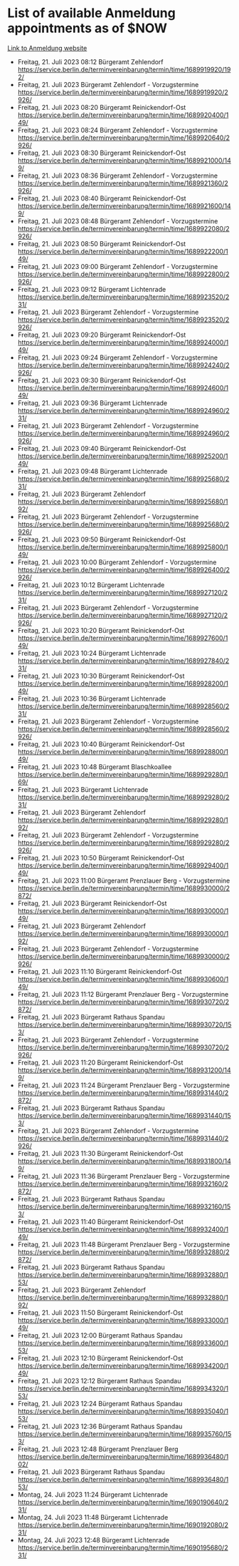 # List of available Anmeldung appointments as of $NOW
[Link to Anmeldung website](https://service.berlin.de/terminvereinbarung/termin/tag.php?termin=1&anliegen[]=120686&dienstleisterlist=122210,122217,327316,122219,327312,122227,327314,122231,327346,122243,327348,122254,122252,329742,122260,329745,122262,329748,122271,327278,122273,327274,122277,327276,330436,122280,327294,122282,327290,122284,327292,122291,327270,122285,327266,122286,327264,122296,327268,150230,329760,122297,327286,122294,327284,122312,329763,122314,329775,122304,327330,122311,327334,122309,327332,317869,122281,327352,122279,329772,122283,122276,327324,122274,327326,122267,329766,122246,327318,122251,327320,122257,327322,122208,327298,122226,327300&herkunft=http%3A%2F%2Fservice.berlin.de%2Fdienstleistung%2F120686%2F)
- Freitag, 21. Juli 2023 08:12 Bürgeramt Zehlendorf https://service.berlin.de/terminvereinbarung/termin/time/1689919920/192/
- Freitag, 21. Juli 2023  Bürgeramt Zehlendorf - Vorzugstermine https://service.berlin.de/terminvereinbarung/termin/time/1689919920/2926/
- Freitag, 21. Juli 2023 08:20 Bürgeramt Reinickendorf-Ost https://service.berlin.de/terminvereinbarung/termin/time/1689920400/149/
- Freitag, 21. Juli 2023 08:24 Bürgeramt Zehlendorf - Vorzugstermine https://service.berlin.de/terminvereinbarung/termin/time/1689920640/2926/
- Freitag, 21. Juli 2023 08:30 Bürgeramt Reinickendorf-Ost https://service.berlin.de/terminvereinbarung/termin/time/1689921000/149/
- Freitag, 21. Juli 2023 08:36 Bürgeramt Zehlendorf - Vorzugstermine https://service.berlin.de/terminvereinbarung/termin/time/1689921360/2926/
- Freitag, 21. Juli 2023 08:40 Bürgeramt Reinickendorf-Ost https://service.berlin.de/terminvereinbarung/termin/time/1689921600/149/
- Freitag, 21. Juli 2023 08:48 Bürgeramt Zehlendorf - Vorzugstermine https://service.berlin.de/terminvereinbarung/termin/time/1689922080/2926/
- Freitag, 21. Juli 2023 08:50 Bürgeramt Reinickendorf-Ost https://service.berlin.de/terminvereinbarung/termin/time/1689922200/149/
- Freitag, 21. Juli 2023 09:00 Bürgeramt Zehlendorf - Vorzugstermine https://service.berlin.de/terminvereinbarung/termin/time/1689922800/2926/
- Freitag, 21. Juli 2023 09:12 Bürgeramt Lichtenrade https://service.berlin.de/terminvereinbarung/termin/time/1689923520/231/
- Freitag, 21. Juli 2023  Bürgeramt Zehlendorf - Vorzugstermine https://service.berlin.de/terminvereinbarung/termin/time/1689923520/2926/
- Freitag, 21. Juli 2023 09:20 Bürgeramt Reinickendorf-Ost https://service.berlin.de/terminvereinbarung/termin/time/1689924000/149/
- Freitag, 21. Juli 2023 09:24 Bürgeramt Zehlendorf - Vorzugstermine https://service.berlin.de/terminvereinbarung/termin/time/1689924240/2926/
- Freitag, 21. Juli 2023 09:30 Bürgeramt Reinickendorf-Ost https://service.berlin.de/terminvereinbarung/termin/time/1689924600/149/
- Freitag, 21. Juli 2023 09:36 Bürgeramt Lichtenrade https://service.berlin.de/terminvereinbarung/termin/time/1689924960/231/
- Freitag, 21. Juli 2023  Bürgeramt Zehlendorf - Vorzugstermine https://service.berlin.de/terminvereinbarung/termin/time/1689924960/2926/
- Freitag, 21. Juli 2023 09:40 Bürgeramt Reinickendorf-Ost https://service.berlin.de/terminvereinbarung/termin/time/1689925200/149/
- Freitag, 21. Juli 2023 09:48 Bürgeramt Lichtenrade https://service.berlin.de/terminvereinbarung/termin/time/1689925680/231/
- Freitag, 21. Juli 2023  Bürgeramt Zehlendorf https://service.berlin.de/terminvereinbarung/termin/time/1689925680/192/
- Freitag, 21. Juli 2023  Bürgeramt Zehlendorf - Vorzugstermine https://service.berlin.de/terminvereinbarung/termin/time/1689925680/2926/
- Freitag, 21. Juli 2023 09:50 Bürgeramt Reinickendorf-Ost https://service.berlin.de/terminvereinbarung/termin/time/1689925800/149/
- Freitag, 21. Juli 2023 10:00 Bürgeramt Zehlendorf - Vorzugstermine https://service.berlin.de/terminvereinbarung/termin/time/1689926400/2926/
- Freitag, 21. Juli 2023 10:12 Bürgeramt Lichtenrade https://service.berlin.de/terminvereinbarung/termin/time/1689927120/231/
- Freitag, 21. Juli 2023  Bürgeramt Zehlendorf - Vorzugstermine https://service.berlin.de/terminvereinbarung/termin/time/1689927120/2926/
- Freitag, 21. Juli 2023 10:20 Bürgeramt Reinickendorf-Ost https://service.berlin.de/terminvereinbarung/termin/time/1689927600/149/
- Freitag, 21. Juli 2023 10:24 Bürgeramt Lichtenrade https://service.berlin.de/terminvereinbarung/termin/time/1689927840/231/
- Freitag, 21. Juli 2023 10:30 Bürgeramt Reinickendorf-Ost https://service.berlin.de/terminvereinbarung/termin/time/1689928200/149/
- Freitag, 21. Juli 2023 10:36 Bürgeramt Lichtenrade https://service.berlin.de/terminvereinbarung/termin/time/1689928560/231/
- Freitag, 21. Juli 2023  Bürgeramt Zehlendorf - Vorzugstermine https://service.berlin.de/terminvereinbarung/termin/time/1689928560/2926/
- Freitag, 21. Juli 2023 10:40 Bürgeramt Reinickendorf-Ost https://service.berlin.de/terminvereinbarung/termin/time/1689928800/149/
- Freitag, 21. Juli 2023 10:48 Bürgeramt Blaschkoallee https://service.berlin.de/terminvereinbarung/termin/time/1689929280/169/
- Freitag, 21. Juli 2023  Bürgeramt Lichtenrade https://service.berlin.de/terminvereinbarung/termin/time/1689929280/231/
- Freitag, 21. Juli 2023  Bürgeramt Zehlendorf https://service.berlin.de/terminvereinbarung/termin/time/1689929280/192/
- Freitag, 21. Juli 2023  Bürgeramt Zehlendorf - Vorzugstermine https://service.berlin.de/terminvereinbarung/termin/time/1689929280/2926/
- Freitag, 21. Juli 2023 10:50 Bürgeramt Reinickendorf-Ost https://service.berlin.de/terminvereinbarung/termin/time/1689929400/149/
- Freitag, 21. Juli 2023 11:00 Bürgeramt Prenzlauer Berg - Vorzugstermine https://service.berlin.de/terminvereinbarung/termin/time/1689930000/2872/
- Freitag, 21. Juli 2023  Bürgeramt Reinickendorf-Ost https://service.berlin.de/terminvereinbarung/termin/time/1689930000/149/
- Freitag, 21. Juli 2023  Bürgeramt Zehlendorf https://service.berlin.de/terminvereinbarung/termin/time/1689930000/192/
- Freitag, 21. Juli 2023  Bürgeramt Zehlendorf - Vorzugstermine https://service.berlin.de/terminvereinbarung/termin/time/1689930000/2926/
- Freitag, 21. Juli 2023 11:10 Bürgeramt Reinickendorf-Ost https://service.berlin.de/terminvereinbarung/termin/time/1689930600/149/
- Freitag, 21. Juli 2023 11:12 Bürgeramt Prenzlauer Berg - Vorzugstermine https://service.berlin.de/terminvereinbarung/termin/time/1689930720/2872/
- Freitag, 21. Juli 2023  Bürgeramt Rathaus Spandau https://service.berlin.de/terminvereinbarung/termin/time/1689930720/153/
- Freitag, 21. Juli 2023  Bürgeramt Zehlendorf - Vorzugstermine https://service.berlin.de/terminvereinbarung/termin/time/1689930720/2926/
- Freitag, 21. Juli 2023 11:20 Bürgeramt Reinickendorf-Ost https://service.berlin.de/terminvereinbarung/termin/time/1689931200/149/
- Freitag, 21. Juli 2023 11:24 Bürgeramt Prenzlauer Berg - Vorzugstermine https://service.berlin.de/terminvereinbarung/termin/time/1689931440/2872/
- Freitag, 21. Juli 2023  Bürgeramt Rathaus Spandau https://service.berlin.de/terminvereinbarung/termin/time/1689931440/153/
- Freitag, 21. Juli 2023  Bürgeramt Zehlendorf - Vorzugstermine https://service.berlin.de/terminvereinbarung/termin/time/1689931440/2926/
- Freitag, 21. Juli 2023 11:30 Bürgeramt Reinickendorf-Ost https://service.berlin.de/terminvereinbarung/termin/time/1689931800/149/
- Freitag, 21. Juli 2023 11:36 Bürgeramt Prenzlauer Berg - Vorzugstermine https://service.berlin.de/terminvereinbarung/termin/time/1689932160/2872/
- Freitag, 21. Juli 2023  Bürgeramt Rathaus Spandau https://service.berlin.de/terminvereinbarung/termin/time/1689932160/153/
- Freitag, 21. Juli 2023 11:40 Bürgeramt Reinickendorf-Ost https://service.berlin.de/terminvereinbarung/termin/time/1689932400/149/
- Freitag, 21. Juli 2023 11:48 Bürgeramt Prenzlauer Berg - Vorzugstermine https://service.berlin.de/terminvereinbarung/termin/time/1689932880/2872/
- Freitag, 21. Juli 2023  Bürgeramt Rathaus Spandau https://service.berlin.de/terminvereinbarung/termin/time/1689932880/153/
- Freitag, 21. Juli 2023  Bürgeramt Zehlendorf https://service.berlin.de/terminvereinbarung/termin/time/1689932880/192/
- Freitag, 21. Juli 2023 11:50 Bürgeramt Reinickendorf-Ost https://service.berlin.de/terminvereinbarung/termin/time/1689933000/149/
- Freitag, 21. Juli 2023 12:00 Bürgeramt Rathaus Spandau https://service.berlin.de/terminvereinbarung/termin/time/1689933600/153/
- Freitag, 21. Juli 2023 12:10 Bürgeramt Reinickendorf-Ost https://service.berlin.de/terminvereinbarung/termin/time/1689934200/149/
- Freitag, 21. Juli 2023 12:12 Bürgeramt Rathaus Spandau https://service.berlin.de/terminvereinbarung/termin/time/1689934320/153/
- Freitag, 21. Juli 2023 12:24 Bürgeramt Rathaus Spandau https://service.berlin.de/terminvereinbarung/termin/time/1689935040/153/
- Freitag, 21. Juli 2023 12:36 Bürgeramt Rathaus Spandau https://service.berlin.de/terminvereinbarung/termin/time/1689935760/153/
- Freitag, 21. Juli 2023 12:48 Bürgeramt Prenzlauer Berg https://service.berlin.de/terminvereinbarung/termin/time/1689936480/102/
- Freitag, 21. Juli 2023  Bürgeramt Rathaus Spandau https://service.berlin.de/terminvereinbarung/termin/time/1689936480/153/
- Montag, 24. Juli 2023 11:24 Bürgeramt Lichtenrade https://service.berlin.de/terminvereinbarung/termin/time/1690190640/231/
- Montag, 24. Juli 2023 11:48 Bürgeramt Lichtenrade https://service.berlin.de/terminvereinbarung/termin/time/1690192080/231/
- Montag, 24. Juli 2023 12:48 Bürgeramt Lichtenrade https://service.berlin.de/terminvereinbarung/termin/time/1690195680/231/
